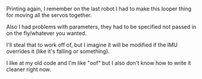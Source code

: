 Printing again, I remember on the last robot I had to make this looper thing for moving all the servos together.

Also I had problems with parameters, they had to be specified not passed in on the fly/whatever you wanted.

I'll steal that to work off of, but I imagine it will be modified if the IMU overrides it (like it's falling or something).

I like at my old code and I'm like "oof" but I also don't know how to write it cleaner right now.

